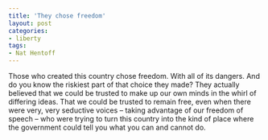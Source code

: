```yaml
---
title: 'They chose freedom'
layout: post
categories:
- liberty
tags:
- Nat Hentoff
---
```


Those who created this country chose freedom. With all of its dangers. And do you know the riskiest part of that choice they made? They actually believed that we could be trusted to make up our own minds in the whirl of differing ideas. That we could be trusted to remain free, even when there were very, very seductive voices – taking advantage of our freedom of speech – who were trying to turn this country into the kind of place where the government could tell you what you can and cannot do.